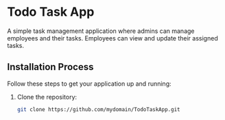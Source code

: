 # Todo Task App

A simple task management application where admins can manage employees and their tasks. Employees can view and update their assigned tasks.

## Installation Process

Follow these steps to get your application up and running:

1. Clone the repository:
   ```bash
   git clone https://github.com/mydomain/TodoTaskApp.git
